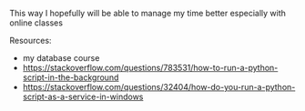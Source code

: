 This way I hopefully will be able to manage my time better especially with online classes

Resources:
- my database course
- https://stackoverflow.com/questions/783531/how-to-run-a-python-script-in-the-background
- https://stackoverflow.com/questions/32404/how-do-you-run-a-python-script-as-a-service-in-windows